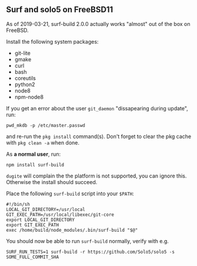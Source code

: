 ## Surf and solo5 on FreeBSD11

As of 2019-03-21, surf-build 2.0.0 actually works "almost" out of the box on FreeBSD.

Install the following system packages:
- git-lite
- gmake
- curl
- bash
- coreutils
- python2
- node8
- npm-node8

If you get an error about the user `git_daemon` "dissapearing during update", run:

```
pwd_mkdb -p /etc/master.passwd
```

and re-run the `pkg install` command(s).  Don't forget to clear the pkg cache with `pkg clean -a` when done.

As **a normal user**, run:

```
npm install surf-build
```

`dugite` will complain the the platform is not supported, you can ignore this. Otherwise the install should succeed.

Place the following `surf-build` script into your `$PATH`:

```
#!/bin/sh
LOCAL_GIT_DIRECTORY=/usr/local
GIT_EXEC_PATH=/usr/local/libexec/git-core
export LOCAL_GIT_DIRECTORY
export GIT_EXEC_PATH
exec /home/build/node_modules/.bin/surf-build "$@"

```

You should now be able to run `surf-build` normally, verify with e.g.

```
SURF_RUN_TESTS=1 surf-build -r https://github.com/Solo5/solo5 -s SOME_FULL_COMMIT_SHA
```
